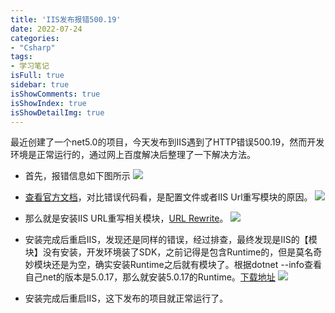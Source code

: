 ```yaml
---
title: 'IIS发布报错500.19'
date: 2022-07-24
categories:
- "Csharp"
tags:
- 学习笔记
isFull: true 
sidebar: true
isShowComments: true
isShowIndex: true
isShowDetailImg: true
---
```


最近创建了一个net5.0的项目，今天发布到IIS遇到了HTTP错误500.19，然而开发环境是正常运行的，通过网上百度解决后整理了一下解决方法。

- 首先，报错信息如下图所示
  ![](https://image.xjq.icu/2022/7/24/1658647874004_IISError.jpg)

- [查看官方文档](https://docs.microsoft.com/zh-CN/troubleshoot/developer/webapps/iis/health-diagnostic-performance/http-error-500-19-webpage)，对比错误代码看，是配置文件或者IIS Url重写模块的原因。
![](https://image.xjq.icu/2022/7/24/1658647878026_IIS500.jpg)

- 那么就是安装IIS URL重写相关模块，[URL Rewrite](https://www.iis.net/downloads/microsoft/url-rewrite)。
![](https://image.xjq.icu/2022/7/24/1658647884198_IISUrlRewrite.jpg)

- 安装完成后重启IIS，发现还是同样的错误，经过排查，最终发现是IIS的【模块】没有安装，开发环境装了SDK，之前记得是包含Runtime的，但是莫名奇妙模块还是为空，确实安装Runtime之后就有模块了。根据dotnet --info查看自己net的版本是5.0.17，那么就安装5.0.17的Runtime。[下载地址](https://dotnet.microsoft.com/en-us/download/dotnet/5.0)
![](https://image.xjq.icu/2022/7/24/1658647967771_Runtime.jpg)

- 安装完成后重启IIS，这下发布的项目就正常运行了。
